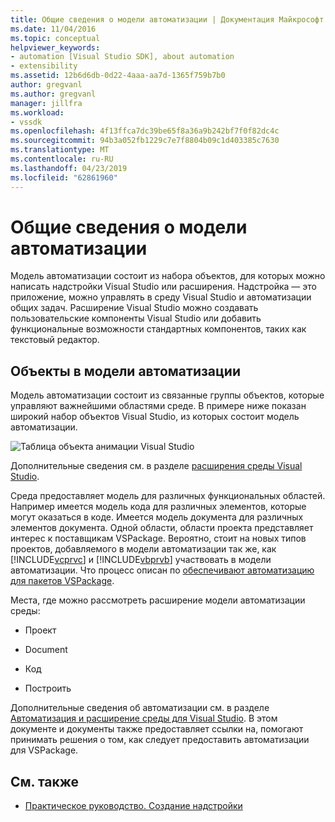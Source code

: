 ```yaml
---
title: Общие сведения о модели автоматизации | Документация Майкрософт
ms.date: 11/04/2016
ms.topic: conceptual
helpviewer_keywords:
- automation [Visual Studio SDK], about automation
- extensibility
ms.assetid: 12b6d6db-0d22-4aaa-aa7d-1365f759b7b0
author: gregvanl
ms.author: gregvanl
manager: jillfra
ms.workload:
- vssdk
ms.openlocfilehash: 4f13ffca7dc39be65f8a36a9b242bf7f0f82dc4c
ms.sourcegitcommit: 94b3a052fb1229c7e7f8804b09c1d403385c7630
ms.translationtype: MT
ms.contentlocale: ru-RU
ms.lasthandoff: 04/23/2019
ms.locfileid: "62861960"
---
```

# <a name="automation-model-overview"></a>Общие сведения о модели автоматизации
Модель автоматизации состоит из набора объектов, для которых можно написать надстройки Visual Studio или расширения. Надстройка — это приложение, можно управлять в среду Visual Studio и автоматизации общих задач. Расширение Visual Studio можно создавать пользовательские компоненты Visual Studio или добавить функциональные возможности стандартных компонентов, таких как текстовый редактор.

## <a name="objects-in-the-automation-model"></a>Объекты в модели автоматизации
 Модель автоматизации состоит из связанные группы объектов, которые управляют важнейшими областями среде. В примере ниже показан широкий набор объектов Visual Studio, из которых состоит модель автоматизации.

 ![Таблица объекта анимации Visual Studio](../../extensibility/internals/media/vsvisualstudioautomationobjectchart.gif "vsVisualStudioAutomationObjectChart")

 Дополнительные сведения см. в разделе [расширения среды Visual Studio](https://msdn.microsoft.com/Library/4173a963-7ac7-4966-9bb7-e28a9d9f6792).

 Среда предоставляет модель для различных функциональных областей. Например имеется модель кода для различных элементов, которые могут оказаться в коде. Имеется модель документа для различных элементов документа. Одной области, области проекта представляет интерес к поставщикам VSPackage. Вероятно, стоит на новых типов проектов, добавляемого в модели автоматизации так же, как [!INCLUDE[vcprvc](../../code-quality/includes/vcprvc_md.md)] и [!INCLUDE[vbprvb](../../code-quality/includes/vbprvb_md.md)] участвовать в модели автоматизации. Что процесс описан по [обеспечивают автоматизацию для пакетов VSPackage](../../extensibility/internals/providing-automation-for-vspackages.md).

 Места, где можно рассмотреть расширение модели автоматизации среды:

- Проект

- Document

- Код

- Построить

Дополнительные сведения об автоматизации см. в разделе [Автоматизация и расширение среды для Visual Studio](../extensibility-in-visual-studio.md). В этом документе и документы также предоставляет ссылки на, помогают принимать решения о том, как следует предоставить автоматизации для VSPackage.

## <a name="see-also"></a>См. также
- [Практическое руководство. Создание надстройки](https://msdn.microsoft.com/Library/50be56d2-e3a5-4cd2-8569-2a0666b268ce)